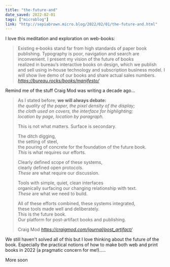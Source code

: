 ```yaml
---
title: "the-future-and"
date_saved: 2022-02-01
tags: ["microblog"]
link: "http://sepiabrown.micro.blog/2022/02/01/the-future-and.html"
---
```

I love this meditation and exploration on web-books:

<blockquote class="quoteback" darkmode="" data-title="Future%20of%20the%20book.%20Manifesto%20of%C2%A0Bureau%C2%A0Gorbunov%20Publishing" data-author="" cite="https://bureau.rocks/books/manifesto/">
Existing e‑books stand far from high standards of&nbsp;paper book publishing. Typography is poor, navigation and&nbsp;search are inconvenient. I&nbsp;present my vision of&nbsp;the&nbsp;future of&nbsp;books realized&nbsp;in&nbsp;bureau’s interactive books on design, which we publish and&nbsp;sell using in‑house technology and&nbsp;subscription business model. I will show live demo of&nbsp;our books and&nbsp;share actual sales numbers.
<footer> <cite><a href="https://bureau.rocks/books/manifesto/">https://bureau.rocks/books/manifesto/</a></cite></footer>
</blockquote>
<script note="" src="https://cdn.jsdelivr.net/gh/Blogger-Peer-Review/quotebacks@1/quoteback.js"></script>

Remind me of the stuff Craig Mod was writing a decade ago...

<blockquote class="quoteback" darkmode="" data-title="Post Artifact Books and Publishing" data-author="Craig Mod" cite="https://craigmod.com/journal/post_artifact/">
<p>As I stated before, <strong>we will always debate:</strong><br>
<em>the quality of the paper, the pixel density of the display;<br> 
the cloth used on covers, the interface for highlighting;<br> 
location by page, location by paragraph.</em>
</p>
<p>This is not what matters. Surface is secondary.</p>
<p>The ditch digging,<br> the setting of steel,<br> the pouring of concrete for the foundation of the future book.<br> <em>This</em> is what requires our efforts.</p> 
<p>Clearly defined scope of these systems,<br> clearly defined open protocols.<br> <em>These</em> are what require our discussion.</p> 
<p>Tools with simple, quiet, clean interfaces<br> organically surfacing our changing relationship with text.<br> <em>These</em> are what we need to build.</p>
<p>All of these efforts combined, these systems integrated,<br> these tools made well and deliberately.<br> This is the future book.<br> Our platform for post-artifact books and publishing.</p>
<footer>Craig Mod<cite> <a href="https://craigmod.com/journal/post_artifact/">https://craigmod.com/journal/post_artifact/</a></cite></footer>
</blockquote><script note="" src="https://cdn.jsdelivr.net/gh/Blogger-Peer-Review/quotebacks@1/quoteback.js"></script>

We still haven't solved all of this but I love thinking about the future of the book. Especially the practical notions of how to make both web and print books in 2022 (a pragmatic concern for me!).....

More soon
